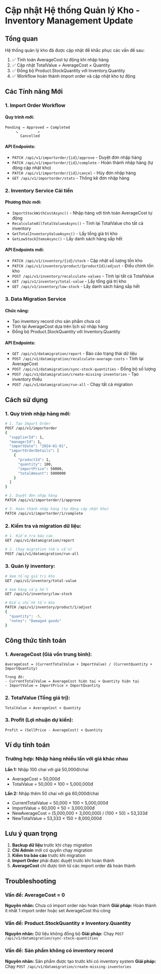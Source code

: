 # Cập nhật Hệ thống Quản lý Kho - Inventory Management Update

## Tổng quan

Hệ thống quản lý kho đã được cập nhật để khắc phục các vấn đề sau:

1. ✅ Tính toán AverageCost tự động khi nhập hàng
2. ✅ Cập nhật TotalValue = AverageCost × Quantity
3. ✅ Đồng bộ Product.StockQuantity với Inventory.Quantity
4. ✅ Workflow hoàn thành import order và cập nhật kho tự động

## Các Tính năng Mới

### 1. Import Order Workflow

#### Quy trình mới:

```
Pending → Approved → Completed
     ↘         ↗
       Cancelled
```

#### API Endpoints:

- `PATCH /api/v1/importorder/{id}/approve` - Duyệt đơn nhập hàng
- `PATCH /api/v1/importorder/{id}/complete` - Hoàn thành nhập hàng (tự động cập nhật kho)
- `PATCH /api/v1/importorder/{id}/cancel` - Hủy đơn nhập hàng
- `GET /api/v1/importorder/stats` - Thống kê đơn nhập hàng

### 2. Inventory Service Cải tiến

#### Phương thức mới:

- `ImportStockWithCostAsync()` - Nhập hàng với tính toán AverageCost tự động
- `RecalculateAllTotalValuesAsync()` - Tính lại TotalValue cho tất cả inventory
- `GetTotalInventoryValueAsync()` - Lấy tổng giá trị kho
- `GetLowStockItemsAsync()` - Lấy danh sách hàng sắp hết

#### API Endpoints mới:

- `PATCH /api/v1/inventory/{id}/stock` - Cập nhật số lượng tồn kho
- `PATCH /api/v1/inventory/product/{productId}/adjust` - Điều chỉnh tồn kho
- `POST /api/v1/inventory/recalculate-values` - Tính lại tất cả TotalValue
- `GET /api/v1/inventory/total-value` - Lấy tổng giá trị kho
- `GET /api/v1/inventory/low-stock` - Lấy danh sách hàng sắp hết

### 3. Data Migration Service

#### Chức năng:

- Tạo inventory record cho sản phẩm chưa có
- Tính lại AverageCost dựa trên lịch sử nhập hàng
- Đồng bộ Product.StockQuantity với Inventory.Quantity

#### API Endpoints:

- `GET /api/v1/datamigration/report` - Báo cáo trạng thái dữ liệu
- `POST /api/v1/datamigration/recalculate-average-costs` - Tính lại AverageCost
- `POST /api/v1/datamigration/sync-stock-quantities` - Đồng bộ số lượng
- `POST /api/v1/datamigration/create-missing-inventories` - Tạo inventory thiếu
- `POST /api/v1/datamigration/run-all` - Chạy tất cả migration

## Cách sử dụng

### 1. Quy trình nhập hàng mới:

```bash
# 1. Tạo Import Order
POST /api/v1/importorder
{
  "supplierId": 1,
  "managerId": 1,
  "importDate": "2024-01-01",
  "importOrderDetails": [
    {
      "productId": 1,
      "quantity": 100,
      "importPrice": 50000,
      "totalAmount": 5000000
    }
  ]
}

# 2. Duyệt đơn nhập hàng
PATCH /api/v1/importorder/1/approve

# 3. Hoàn thành nhập hàng (tự động cập nhật kho)
PATCH /api/v1/importorder/1/complete
```

### 2. Kiểm tra và migration dữ liệu:

```bash
# 1. Kiểm tra báo cáo
GET /api/v1/datamigration/report

# 2. Chạy migration (nếu cần)
POST /api/v1/datamigration/run-all
```

### 3. Quản lý inventory:

```bash
# Xem tổng giá trị kho
GET /api/v1/inventory/total-value

# Xem hàng sắp hết
GET /api/v1/inventory/low-stock

# Điều chỉnh tồn kho
PATCH /api/v1/inventory/product/1/adjust
{
  "quantity": -5,
  "notes": "Damaged goods"
}
```

## Công thức tính toán

### 1. AverageCost (Giá vốn trung bình):

```
AverageCost = (CurrentTotalValue + ImportValue) / (CurrentQuantity + ImportQuantity)

Trong đó:
- CurrentTotalValue = AverageCost hiện tại × Quantity hiện tại
- ImportValue = ImportPrice × ImportQuantity
```

### 2. TotalValue (Tổng giá trị):

```
TotalValue = AverageCost × Quantity
```

### 3. Profit (Lợi nhuận dự kiến):

```
Profit = (SellPrice - AverageCost) × Quantity
```

## Ví dụ tính toán

### Trường hợp: Nhập hàng nhiều lần với giá khác nhau

**Lần 1:** Nhập 100 chai với giá 50,000đ/chai

- AverageCost = 50,000đ
- TotalValue = 50,000 × 100 = 5,000,000đ

**Lần 2:** Nhập thêm 50 chai với giá 60,000đ/chai

- CurrentTotalValue = 50,000 × 100 = 5,000,000đ
- ImportValue = 60,000 × 50 = 3,000,000đ
- NewAverageCost = (5,000,000 + 3,000,000) / (100 + 50) = 53,333đ
- NewTotalValue = 53,333 × 150 = 8,000,000đ

## Lưu ý quan trọng

1. **Backup dữ liệu** trước khi chạy migration
2. **Chỉ Admin** mới có quyền chạy migration
3. **Kiểm tra báo cáo** trước khi migration
4. **Import Order** phải được duyệt trước khi hoàn thành
5. **AverageCost** chỉ được tính từ các import order đã hoàn thành

## Troubleshooting

### Vấn đề: AverageCost = 0

**Nguyên nhân:** Chưa có import order nào hoàn thành
**Giải pháp:** Hoàn thành ít nhất 1 import order hoặc set AverageCost thủ công

### Vấn đề: Product.StockQuantity ≠ Inventory.Quantity

**Nguyên nhân:** Dữ liệu không đồng bộ
**Giải pháp:** Chạy `POST /api/v1/datamigration/sync-stock-quantities`

### Vấn đề: Sản phẩm không có inventory record

**Nguyên nhân:** Sản phẩm được tạo trước khi có inventory system
**Giải pháp:** Chạy `POST /api/v1/datamigration/create-missing-inventories`

